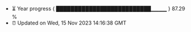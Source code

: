 - ⏳ Year progress { ██████████████████████████▁▁▁▁ } 87.29 %
- ⏰ Updated on Wed, 15 Nov 2023 14:16:38 GMT

